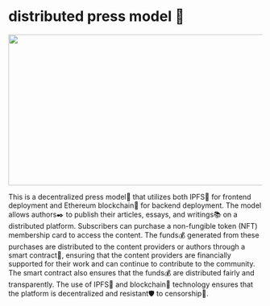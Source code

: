 # distributed press model 📝

[<img src="https://raw.githubusercontent.com/mochiyaki/press_model/master/distributed_press_model.svg" width="600" height="300">](https://github.com/mochiyaki/press_model/blob/main/distributed_press_model.svg)

This is a decentralized press model📄 that utilizes both IPFS🌠 for frontend deployment and Ethereum blockchain🔗 for backend deployment. The model allows authors✒️ to publish their articles, essays, and writings📚 on a distributed platform. Subscribers can purchase a non-fungible token (NFT) membership card to access the content. The funds💰 generated from these purchases are distributed to the content providers or authors through a smart contract📜, ensuring that the content providers are financially supported for their work and can continue to contribute to the community. The smart contract also ensures that the funds💰 are distributed fairly and transparently. The use of IPFS🌠 and blockchain🔗 technology ensures that the platform is decentralized and resistant🛡 to censorship🔏.
